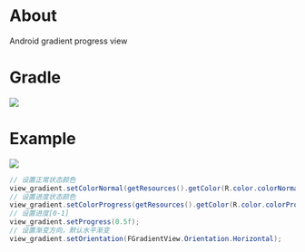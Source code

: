 # About
Android gradient progress view

# Gradle
[![](https://jitpack.io/v/zj565061763/gradient-view.svg)](https://jitpack.io/#zj565061763/gradient-view)

# Example
![](https://thumbsnap.com/i/KwVCQybG.gif?1106)

```java
// 设置正常状态颜色
view_gradient.setColorNormal(getResources().getColor(R.color.colorNormalStart), getResources().getColor(R.color.colorNormalEnd));
// 设置进度状态颜色
view_gradient.setColorProgress(getResources().getColor(R.color.colorProgressStart), getResources().getColor(R.color.colorProgressEnd));
// 设置进度[0-1]
view_gradient.setProgress(0.5f);
// 设置渐变方向，默认水平渐变
view_gradient.setOrientation(FGradientView.Orientation.Horizontal);
```
